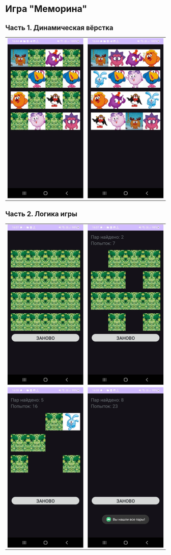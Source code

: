 # Игра "Меморина"

## Часть 1. Динамическая вёрстка

<table>
    <tr>
        <td><img src="images/1_1.jpg" width=360></td>
        <td><img src="images/1_2.jpg" width=360></td>
    </tr>
</table>

## Часть 2. Логика игры

<table>
    <tr>
        <td><img src="images/2_1.jpg" width=360></td>
        <td><img src="images/2_2.jpg" width=360></td>
    </tr>
    <tr>
        <td><img src="images/2_3.jpg" width=360></td>
        <td><img src="images/2_4.jpg" width=360></td>
    </tr>
</table>